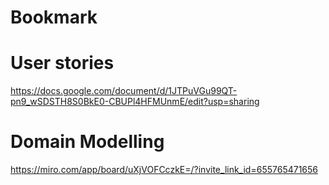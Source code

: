 # Bookmark

# User stories

https://docs.google.com/document/d/1JTPuVGu99QT-pn9_wSDSTH8S0BkE0-CBUPl4HFMUnmE/edit?usp=sharing

# Domain Modelling

https://miro.com/app/board/uXjVOFCczkE=/?invite_link_id=655765471656
